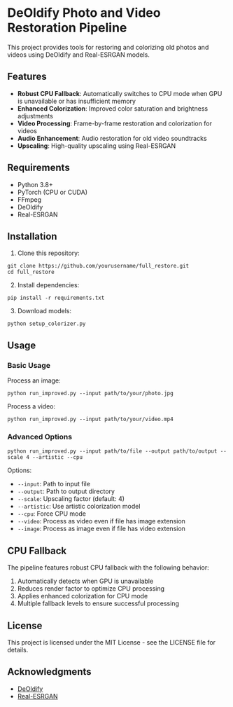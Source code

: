 # DeOldify Photo and Video Restoration Pipeline

This project provides tools for restoring and colorizing old photos and videos using DeOldify and Real-ESRGAN models.

## Features

- **Robust CPU Fallback**: Automatically switches to CPU mode when GPU is unavailable or has insufficient memory
- **Enhanced Colorization**: Improved color saturation and brightness adjustments
- **Video Processing**: Frame-by-frame restoration and colorization for videos
- **Audio Enhancement**: Audio restoration for old video soundtracks
- **Upscaling**: High-quality upscaling using Real-ESRGAN

## Requirements

- Python 3.8+
- PyTorch (CPU or CUDA)
- FFmpeg
- DeOldify
- Real-ESRGAN

## Installation

1. Clone this repository:
```
git clone https://github.com/yourusername/full_restore.git
cd full_restore
```

2. Install dependencies:
```
pip install -r requirements.txt
```

3. Download models:
```
python setup_colorizer.py
```

## Usage

### Basic Usage

Process an image:
```
python run_improved.py --input path/to/your/photo.jpg
```

Process a video:
```
python run_improved.py --input path/to/your/video.mp4
```

### Advanced Options

```
python run_improved.py --input path/to/file --output path/to/output --scale 4 --artistic --cpu
```

Options:
- `--input`: Path to input file
- `--output`: Path to output directory
- `--scale`: Upscaling factor (default: 4)
- `--artistic`: Use artistic colorization model
- `--cpu`: Force CPU mode
- `--video`: Process as video even if file has image extension
- `--image`: Process as image even if file has video extension

## CPU Fallback

The pipeline features robust CPU fallback with the following behavior:

1. Automatically detects when GPU is unavailable
2. Reduces render factor to optimize CPU processing
3. Applies enhanced colorization for CPU mode
4. Multiple fallback levels to ensure successful processing

## License

This project is licensed under the MIT License - see the LICENSE file for details.

## Acknowledgments

- [DeOldify](https://github.com/jantic/DeOldify)
- [Real-ESRGAN](https://github.com/xinntao/Real-ESRGAN)
